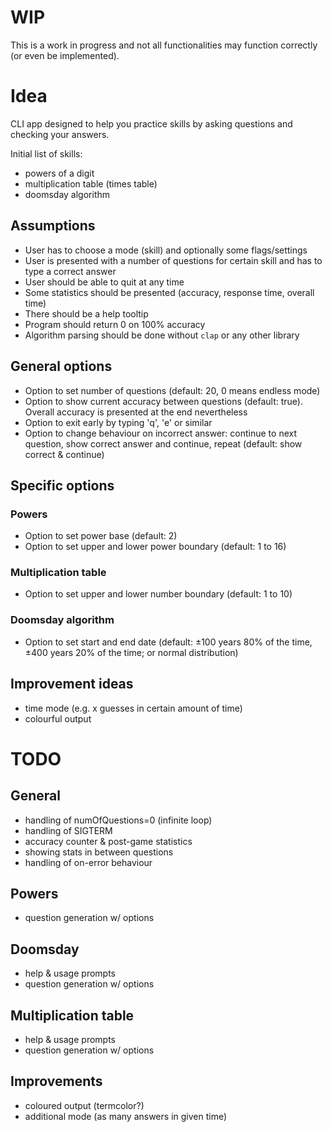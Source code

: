 # WIP

This is a work in progress and not all functionalities may function correctly (or even be implemented).

# Idea

CLI app designed to help you practice skills by asking questions and checking your answers.

Initial list of skills:

- powers of a digit
- multiplication table (times table)
- doomsday algorithm

## Assumptions

- User has to choose a mode (skill) and optionally some flags/settings
- User is presented with a number of questions for certain skill and has to type a correct answer
- User should be able to quit at any time
- Some statistics should be presented (accuracy, response time, overall time)
- There should be a help tooltip
- Program should return 0 on 100% accuracy
- Algorithm parsing should be done without `clap` or any other library

## General options
- Option to set number of questions (default: 20, 0 means endless mode)
- Option to show current accuracy between questions (default: true). Overall accuracy is presented at the end nevertheless
- Option to exit early by typing 'q', 'e' or similar
- Option to change behaviour on incorrect answer: continue to next question, show correct answer and continue, repeat (default: show correct & continue)

## Specific options

### Powers

- Option to set power base (default: 2)
- Option to set upper and lower power boundary (default: 1 to 16)

### Multiplication table

- Option to set upper and lower number boundary (default: 1 to 10)

### Doomsday algorithm

- Option to set start and end date (default: ±100 years 80% of the time, ±400 years 20% of the time; or normal distribution)

## Improvement ideas

- time mode (e.g. x guesses in certain amount of time)
- colourful output

# TODO

## General

- handling of numOfQuestions=0 (infinite loop)
- handling of SIGTERM
- accuracy counter & post-game statistics
- showing stats in between questions
- handling of on-error behaviour

## Powers

- question generation w/ options

## Doomsday

- help & usage prompts
- question generation w/ options

## Multiplication table

- help & usage prompts
- question generation w/ options

## Improvements

- coloured output (termcolor?)
- additional mode (as many answers in given time)
